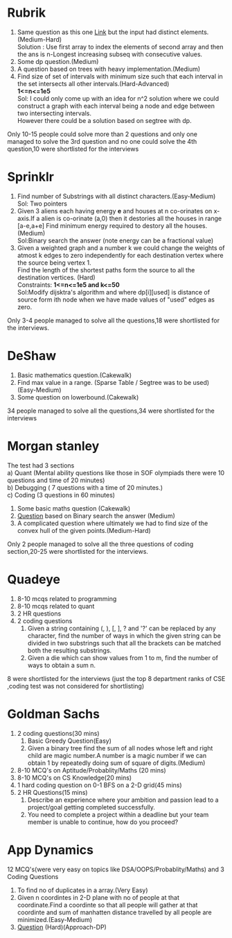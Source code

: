 # Rubrik
1) Same question as this one [Link](https://codeforces.com/contest/1367/problem/F2) but the input had distinct elements.(Medium-Hard)   
Solution : Use first array to index the elements of second array and then the ans is n-Longest increasing subseq with consecutive values.
2) Some dp question.(Medium)
3) A question based on trees with heavy implementation.(Medium)
4) Find size of set of intervals with minimum size such that each interval in the set intersects all other intervals.(Hard-Advanced)   
**1<=n<=1e5**     
Sol: I could only come up with an idea for n^2 solution where we could construct a graph with each interval being a node and edge between two intersecting intervals.   
However there could be a solution based on segtree with dp.

Only 10-15 people could solve more than 2 questions and only one managed to solve the 3rd question and no one could solve the 4th question,10 were shortlisted for the interviews

# Sprinklr 
1) Find number of Substrings with all distinct characters.(Easy-Medium)   
Sol: Two pointers
2) Given 3 aliens each having energy **e** and houses at n co-orinates on x-axis.If a alien is co-orinate (a,0) then it destories all the houses in range [a-e,a+e]
Find minimum energy required to destory all the houses.(Medium)   
Sol:Binary search the answer (note energy can be a fractional value)
3) Given a weighted graph and a number k we could change the weights of atmost k edges to zero independently for each destination vertex where the source being vertex 1.    
Find the length of the shortest paths form the source to all the destination vertices. (Hard)  
Constraints: **1<=n<=1e5 and k<=50**       
Sol:Modify dijsktra's algorithm and where dp[i][used] is distance of source form ith node when we have made values of "used" edges as zero.

Only 3-4 people managed to solve all the questions,18 were shortlisted for the interviews.

# DeShaw 
1) Basic mathematics question.(Cakewalk)
2) Find max value in a range. (Sparse Table / Segtree was to be used) (Easy-Medium)
3) Some question on lowerbound.(Cakewalk)

34 people managed to solve all the questions,34 were shortlisted for the interviews 

# Morgan stanley 
The test had 3 sections    
a) Quant (Mental ability questions like those in SOF olympiads there were 10 questions and time of 20 minutes)   
b) Debugging ( 7 questions with a time of 20 minutes.)   
c) Coding (3 questions in 60 minutes)   
1) Some basic maths question (Cakewalk)
2) [Question](https://www.google.com/amp/s/www.geeksforgeeks.org/pick-points-from-array-such-that-minimum-distance-is-maximized/amp/) based on Binary search the answer (Medium)
3) A complicated question where ultimately we had to find size of the convex hull of the given points.(Medium-Hard)   

Only 2 people managed to solve all the three questions of coding section,20-25 were shortlisted for the interviews.

# Quadeye
1) 8-10 mcqs related to programming
2) 8-10 mcqs related to quant
3) 2 HR questions
4) 2 coding questions 
    1) Given a string containing (, ), [, ], ? and '?' can be replaced by any character, find the number of ways in which the given string can be divided in two substrings such that all the brackets can be matched both the resulting substrings.  
    2) Given a die which can show values from 1 to m, find the number of ways to obtain a sum n.    
    
8 were shortlisted for the interviews (just the top 8 department ranks of CSE ,coding test was not considered for shortlisting) 

# Goldman Sachs
1) 2 coding questions(30 mins)
    1) Basic Greedy Question(Easy)
    2) Given a binary tree find the sum of all nodes whose left and right child are magic number.A number is a magic number if we can obtain 1 by repeatedly doing  sum of square of digits.(Medium)
2) 8-10 MCQ's on Aptitude/Probablity/Maths (20 mins)
3) 8-10 MCQ's on CS Knowledge(20 mins)
4) 1 hard coding question on 0-1 BFS on a 2-D grid(45 mins)
5) 2 HR Questions(15 mins) 
    1) Describe an experience where your ambition and passion lead to a project/goal getting completed successfully.
    2) You need to complete a project within a deadline but your team member is unable to continue, how do you proceed?
    
# App Dynamics
12 MCQ's(were very easy on topics like DSA/OOPS/Probablity/Maths) and 3 Coding Questions
1) To find no of duplicates in a array.(Very Easy)
2) Given n coordintes in 2-D plane with no of people at that coordinate.Find a coordinte so that all people will gather at that coordinte and sum of manhatten distance travelled by all people are minimized.(Easy-Medium)
3) [Question](https://www.geeksforgeeks.org/count-the-number-of-ways-to-construct-the-target-string/) (Hard)(Approach-DP)
